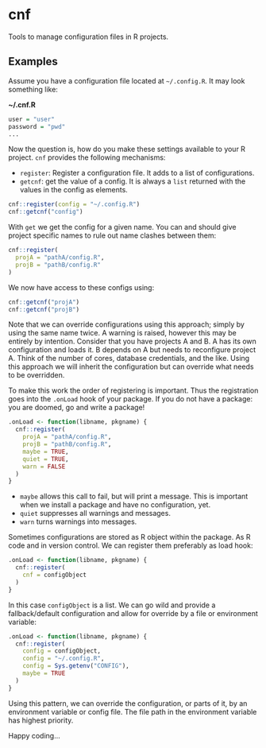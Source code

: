 <!-- README.md is generated from README.Rmd. Please edit that file -->

# cnf

Tools to manage configuration files in R projects.

## Examples

Assume you have a configuration file located at `~/.config.R`. It may
look something like:

**~/.cnf.R**

``` r
user = "user"
password = "pwd"
...
```

Now the question is, how do you make these settings available to your R
project. `cnf` provides the following mechanisms:

  - `register`: Register a configuration file. It adds to a list of
    configurations.
  - `getcnf`: get the value of a config. It is always a `list` returned
    with the values in the config as elements.

<!-- end list -->

``` r
cnf::register(config = "~/.config.R")
cnf::getcnf("config")
```

With `get` we get the config for a given name. You can and should give
project specific names to rule out name clashes between them:

``` r
cnf::register(
  projA = "pathA/config.R",
  projB = "pathB/config.R"
)
```

We now have access to these configs using:

``` r
cnf::getcnf("projA")
cnf::getcnf("projB")
```

Note that we can override configurations using this approach; simply by
using the same name twice. A warning is raised, however this may be
entirely by intention. Consider that you have projects A and B. A has
its own configuration and loads it. B depends on A but needs to
reconfigure project A. Think of the number of cores, database
credentials, and the like. Using this approach we will inherit the
configuration but can override what needs to be overridden.

To make this work the order of registering is important. Thus the
registration goes into the `.onLoad` hook of your package. If you do not
have a package: you are doomed, go and write a package\!

``` r
.onLoad <- function(libname, pkgname) {
  cnf::register(
    projA = "pathA/config.R",
    projB = "pathB/config.R",
    maybe = TRUE,
    quiet = TRUE,
    warn = FALSE
  )
}
```

  - `maybe` allows this call to fail, but will print a message. This is
    important when we install a package and have no configuration, yet.
  - `quiet` suppresses all warnings and messages.
  - `warn` turns warnings into messages.

Sometimes configurations are stored as R object within the package. As R
code and in version control. We can register them preferably as load
hook:

``` r
.onLoad <- function(libname, pkgname) {
  cnf::register(
    cnf = configObject
  )
}
```

In this case `configObject` is a list. We can go wild and provide a
fallback/default configuration and allow for override by a file or
environment variable:

``` r
.onLoad <- function(libname, pkgname) {
  cnf::register(
    config = configObject,
    config = "~/.config.R",
    config = Sys.getenv("CONFIG"),
    maybe = TRUE
  )
}
```

Using this pattern, we can override the configuration, or parts of it,
by an environment variable or config file. The file path in the
environment variable has highest priority.

Happy coding…
